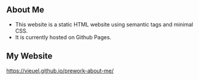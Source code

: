 ## About Me 

* This website is a static HTML website using semantic tags and minimal CSS. 
* It is currently hosted on Github Pages.

## My Website
https://vjeuel.github.io/prework-about-me/

